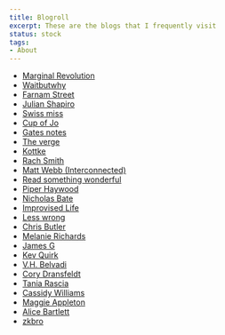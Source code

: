 ```yaml
---
title: Blogroll
excerpt: These are the blogs that I frequently visit
status: stock
tags: 
- About
---
```


<ul class="col-2">
<li><a href="https://marginalrevolution.com/" target="_blank" rel="noopener">Marginal Revolution</a></li>
<li><a href="https://waitbutwhy.com/" target="_blank" rel="noopener">Waitbutwhy</a></li>
<li><a href="https://fs.blog/" target="_blank" rel="noopener">Farnam Street</a></li>
<li><a href="https://www.julian.com/" target="_blank" rel="noopener">Julian Shapiro</a></li>
<li><a href="https://www.swiss-miss.com/" target="_blank" rel="noopener">Swiss miss</a></li>
<li><a href="https://cupofjo.com/" target="_blank" rel="noopener">Cup of Jo</a></li>
<li><a href="https://www.gatesnotes.com/" target="_blank" rel="noopener">Gates notes</a></li>
<li><a href="https://www.theverge.com/" target="_blank" rel="noopener">The verge</a></li>
<li><a href="https://kottke.org/" target="_blank" rel="noopener">Kottke</a></li>
<li><a href="https://rachsmith.com/" target="_blank" rel="noopener">Rach Smith</a></li>
<li><a href="https://interconnected.org/" target="_blank" rel="noopener">Matt Webb (Interconnected)</a></li>
<li><a href="https://readsomethingwonderful.com/" target="_blank" rel="noopener">Read something wonderful</a></li>
<li><a href="https://piperhaywood.com/" target="_blank" rel="noopener">Piper Haywood</a></li>
<li><a href="https://nicholasbate.typepad.com/" target="_blank" rel="noopener">Nicholas Bate</a></li> 	
<li><a href="https://improvisedlife.com/" target="_blank" rel="noopener">Improvised Life</a></li>
<li><a href="https://www.lesswrong.com/" target="_blank" rel="noopener">Less wrong</a></li>
<li><a href="https://www.chrbutler.com/" target="_blank" rel="noopener">Chris Butler</a></li>
<li><a href="https://www.melanie-richards.com/" target="_blank" rel="noopener">Melanie Richards</a></li>
<li><a href="https://jamesg.blog/" target="_blank" rel="noopener">James G</a></li>
<li><a href="https://kevquirk.com/" target="_blank" rel="noopener">Kev Quirk</a></li>
<li><a href="https://vhbelvadi.com/" target="_blank" rel="noopener">V.H. Belvadi</a></li>
<li><a href="https://coryd.dev/" target="_blank" rel="noopener">Cory Dransfeldt</a></li>
<li><a href="https://tania.dev/" target="_blank" rel="noopener">Tania Rascia</a></li>
<li><a href="https://cassidoo.co/" target="_blank" rel="noopener">Cassidy Williams</a></li>
<li><a href="https://maggieappleton.com/" target="_blank" rel="noopener">Maggie Appleton</a></li>
<li><a href="https://alicebartlett.co.uk/" target="_blank" rel="noopener">Alice Bartlett</a></li>
<li><a href="https://html-chunder.neocities.org/" target="_blank" rel="noopener">zkbro</a></li>
</ul>